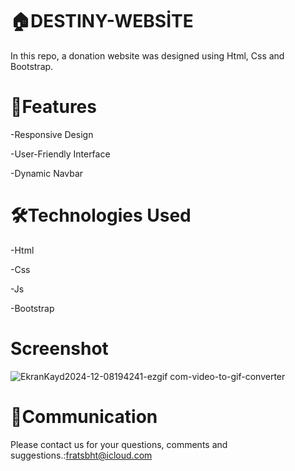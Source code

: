 # 🏠DESTINY-WEBSİTE

In this repo, a donation website was designed using Html, Css and Bootstrap.

# 🚀Features

-Responsive Design

-User-Friendly Interface

-Dynamic Navbar

# 🛠️Technologies Used

-Html

-Css

-Js

-Bootstrap

# Screenshot

![EkranKayd2024-12-08194241-ezgif com-video-to-gif-converter](https://github.com/user-attachments/assets/741efbf0-b799-4866-a0bc-60a45e733eb7)


# 📨Communication

Please contact us for your questions, comments and suggestions.:fratsbht@icloud.com



